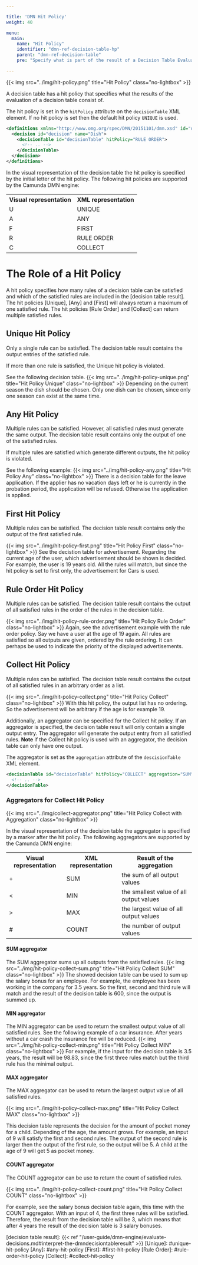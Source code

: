 ```yaml
---

title: 'DMN Hit Policy'
weight: 40

menu:
  main:
    name: "Hit Policy"
    identifier: "dmn-ref-decision-table-hp"
    parent: "dmn-ref-decision-table"
    pre: "Specify what is part of the result of a Decision Table Evaluation"

---
```


{{< img src="../img/hit-policy.png" title="Hit Policy" class="no-lightbox" >}}

A decision table has a hit policy that specifies what the
results of the evaluation of a decision table consist of.

The hit policy is set in the `hitPolicy` attribute on the `decisionTable` XML
element. If no hit policy is set then the default hit policy `UNIQUE` is used.

```xml
<definitions xmlns="http://www.omg.org/spec/DMN/20151101/dmn.xsd" id="definitions" name="definitions" namespace="http://camunda.org/schema/1.0/dmn">
  <decision id="decision" name="Dish">
    <decisionTable id="decisionTable" hitPolicy="RULE ORDER">
      <!-- .. -->
    </decisionTable>
  </decision>
</definitions>
```

In the visual representation of the decision table the hit policy is specified
by the initial letter of the hit policy. The following hit policies are
supported by the Camunda DMN engine:

<table class="table table-striped">
  <tr>
    <th>Visual representation</th>
    <th>XML representation</th>
  </tr>
  <tr>
    <td>U</td>
    <td>UNIQUE</td>
  </tr>
  <tr>
    <td>A</td>
    <td>ANY</td>
  </tr>
  <tr>
    <td>F</td>
    <td>FIRST</td>
  </tr>
  <tr>
    <td>R</td>
    <td>RULE ORDER</td>
  </tr>
  <tr>
    <td>C</td>
    <td>COLLECT</td>
  </tr>
</table>

# The Role of a Hit Policy

A hit policy specifies how many rules of a decision table can be satisfied and
which of the satisfied rules are included in the [decision table result]. The
hit policies [Unique], [Any] and [First] will always return a maximum of one
satisfied rule. The hit policies [Rule Order] and [Collect] can return
multiple satisfied rules.

## Unique Hit Policy

Only a single rule can be satisfied. The decision table result contains the
output entries of the satisfied rule.

If more than one rule is satisfied, the Unique hit policy is violated.

See the following decision table. 
{{< img src="../img/hit-policy-unique.png" title="Hit Policy Unique" class="no-lightbox" >}}
Depending on the current season the dish should be chosen.
Only one dish can be chosen, since only one season can exist at the same time.

## Any Hit Policy

Multiple rules can be satisfied. However, all satisfied rules must generate the same
output. The decision table result contains only the output of one of the
satisfied rules.

If multiple rules are satisfied which generate different outputs, the hit policy
is violated.

See the following example:
{{< img src="../img/hit-policy-any.png" title="Hit Policy Any" class="no-lightbox" >}}
There is a decision table for the leave application. If the applier
has no vacation days left or he is currently in the probation period, the application will be refused. 
Otherwise the application is applied.

## First Hit Policy

Multiple rules can be satisfied. The decision table result contains only
the output of the first satisfied rule.

{{< img src="../img/hit-policy-first.png" title="Hit Policy First" class="no-lightbox" >}}
See the decistion table for advertisement. Regarding the current age of the user, which
advertisement should be shown is decided. For example, the user is 19 years old. All the rules will match, but since
the hit policy is set to first only, the advertisement for Cars is used.

## Rule Order Hit Policy

Multiple rules can be satisfied. The decision table result contains the output
of all satisfied rules in the order of the rules in the decision table.

{{< img src="../img/hit-policy-rule-order.png" title="Hit Policy Rule Order" class="no-lightbox" >}}
Again, see the advertisement example with the rule order policy. Say we have a user at the age of 19 again.
All rules are satisfied so all outputs are given, ordered by the rule ordering. 
It can perhaps be used to indicate the priority of the displayed advertisements.

## Collect Hit Policy

Multiple rules can be satisfied. The decision table result contains the output
of all satisfied rules in an arbitrary order as a list.

{{< img src="../img/hit-policy-collect.png" title="Hit Policy Collect" class="no-lightbox" >}}
With this hit policy, the output list has no ordering. So the advertisement will be arbitrary
if the age is for example 19.

Additionally, an aggregator can be specified for the Collect hit policy. If an
aggregator is specified, the decision table result will only contain a single
output entry. The aggregator will generate the output entry from all satisfied
rules. **Note** if the Collect hit policy is used with an aggregator, the
decision table can only have one output.

The aggregator is set as the `aggregation` attribute of the `descisionTable`
XML element.

```xml
<decisionTable id="decisionTable" hitPolicy="COLLECT" aggregation="SUM">
  <!-- .. -->
</decisionTable>
```

### Aggregators for Collect Hit Policy

{{< img src="../img/collect-aggregator.png" title="Hit Policy Collect with Aggregation" class="no-lightbox" >}}

In the visual representation of the decision table the aggregator is specified
by a marker after the hit policy. The following aggregators are supported by
the Camunda DMN engine:

<table class="table table-striped">
  <tr>
    <th>Visual representation</th>
    <th>XML representation</th>
    <th>Result of the aggregation</th>
  </tr>
  <tr>
    <td>+</td>
    <td>SUM</td>
    <td>the sum of all output values</td>
  </tr>
  <tr>
    <td><</td>
    <td>MIN</td>
    <td>the smallest value of all output values</td>
  </tr>
  <tr>
    <td>></td>
    <td>MAX</td>
    <td>the largest value of all output values</td>
  </tr>
  <tr>
    <td>#</td>
    <td>COUNT</td>
    <td>the number of output values</td>
  </tr>
</table>

#### SUM aggregator
The SUM aggregator sums up all outputs from the satisfied rules.
{{< img src="../img/hit-policy-collect-sum.png" title="Hit Policy Collect SUM" class="no-lightbox" >}}
The showed decision table can be used to sum up the salary bonus for an employee. For example, the employee has been working in the company for 
3.5 years. So the first, second and third rule will match and the result of the decision table is 600, since the output is summed up.

#### MIN aggregator
The MIN aggregator can be used to return the smallest output value of all satisfied rules.
See the following example of a car insurance. After years without a car crash the insurance fee will be reduced.
{{< img src="../img/hit-policy-collect-min.png" title="Hit Policy Collect MIN" class="no-lightbox" >}}
For example, if the input for the decision table is 3.5 years, the result will be 98.83, since the first three rules match
but the third rule has the minimal output.

#### MAX aggregator
The MAX aggregator can be used to return the largest output value of all satisfied rules.

{{< img src="../img/hit-policy-collect-max.png" title="Hit Policy Collect MAX" class="no-lightbox" >}}

This decision table represents the decision for the amount of pocket money for a child.
Depending of the age, the amount grows. For example, an input of 9 will satisfy the first and second rules.
The output of the second rule is larger then the output of the first rule, so the output
will be 5. A child at the age of 9 will get 5 as pocket money.

#### COUNT aggregator
The COUNT aggregator can be use to return the count of satisfied rules.

{{< img src="../img/hit-policy-collect-count.png" title="Hit Policy Collect COUNT" class="no-lightbox" >}}

For example, see the salary bonus decision table again, this time with the COUNT aggregator. 
With an input of 4, the first three rules will be satisfied. Therefore, the result from the decision table will be 3, which means
that after 4 years the result of the decision table is 3 salary bonuses.

[decision table result]: {{< ref "/user-guide/dmn-engine/evaluate-decisions.md#interpret-the-dmndecisiontableresult" >}}
[Unique]: #unique-hit-policy
[Any]: #any-hit-policy
[First]: #first-hit-policy
[Rule Order]: #rule-order-hit-policy
[Collect]: #collect-hit-policy
